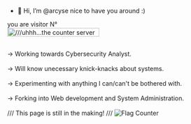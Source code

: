 - 👋 Hi, I’m @arcyse
  nice to have you around :)

<p align="left"> 
  you are visitor N° <br>
  <img src="https://profile-counter.glitch.me/arcyse/count.svg" alt="///uhhh...the counter server seems to be down///" width="210" height="20" />
</p>
<br>
-> Working towards Cybersecurity Analyst.
<br>
<br>
-> Will know unecessary knick-knacks about systems.
<br>
<br>
-> Experimenting with anything I can/can't be bothered with.
<br>
<br>
-> Forking into Web development and System Administration.
<br>
<br>
///
This page is still in the making!
///
<img src="https://s11.flagcounter.com/countxl/KeFj/bg_FFFFFF/txt_000000/border_CCCCCC/columns_8/maxflags_250/viewers_3/labels_1/pageviews_0/flags_0/percent_0/" alt="Flag Counter" border="0">
